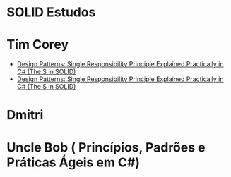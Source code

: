
# SOLID Estudos

# Tim Corey
- [Design Patterns: Single Responsibility Principle Explained Practically in C# (The S in SOLID)](https://www.youtube.com/watch?v=VFlk43QGEgc&t=2261s)
- [Design Patterns: Single Responsibility Principle Explained Practically in C# (The S in SOLID)](https://www.youtube.com/watch?v=5RwhyZnVRS8)

# Dmitri

# Uncle Bob ( Princípios, Padrões e Práticas Ágeis em C#)











